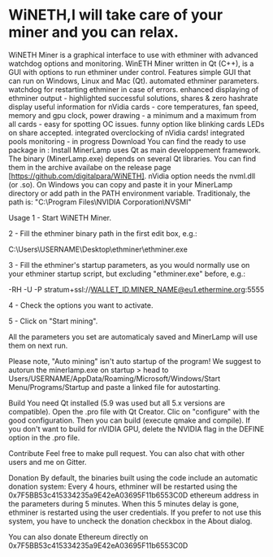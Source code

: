 # WiNETH,I will take care of your miner and you can relax.
WiNETH Miner is a graphical interface to use with ethminer with advanced watchdog options and monitoring.
WinETH Miner written in Qt (C++), is a GUI with options to run ethminer under control.
Features
simple GUI that can run on Windows, Linux and Mac (Qt).
automated ethminer parameters.
watchdog for restarting ethminer in case of errors.
enhanced displaying of ethminer output - highlighted successful solutions, shares & zero hashrate
display useful information for nVidia cards - core temperatures, fan speed, memory and gpu clock, power drawing - a minimum and a maximum from all cards - easy for spotting OC issues.
funny option like blinking cards LEDs on share accepted.
integrated overclocking of nVidia cards!
integrated pools monitoring - in progress 
Download
You can find the ready to use package in : 
Install
MinerLamp uses Qt as main developpement framework. The binary (MinerLamp.exe) depends on several Qt libraries. You can find them in the archive availabe on the release page [https://github.com/digitalpara/WiNETH]. nVidia option needs the nvml.dll (or .so). On Windows you can copy and paste it in your MinerLamp directory or add path in the PATH environment variable. Traditionaly, the path is: "C:\Program Files\NVIDIA Corporation\NVSMI"

Usage
1 - Start WiNETH Miner.

2 - Fill the ethminer binary path in the first edit box, e.g.:

C:\Users\USERNAME\Desktop\ethminer\ethminer.exe

3 - Fill the ethminer's startup parameters, as you would normally use on your ethminer startup script, but excluding "ethminer.exe" before, e.g.:

-RH -U -P stratum+ssl://WALLET_ID.MINER_NAME@eu1.ethermine.org:5555

4 - Check the options you want to activate.

5 - Click on "Start mining".

All the parameters you set are automaticaly saved and MinerLamp will use them on next run.

Please note, "Auto mining" isn't auto startup of the program! We suggest to autorun the minerlamp.exe on startup > head to Users/USERNAME/AppData/Roaming/Microsoft/Windows/Start Menu/Programs/Startup and paste a linked file for autostarting.

Build
You need Qt installed (5.9 was used but all 5.x versions are compatible). Open the .pro file with Qt Creator. Clic on "configure" with the good configuration. Then you can build (execute qmake and compile). If you don't want to build for nVIDIA GPU, delete the NVIDIA flag in the DEFINE option in the .pro file.

Contribute
Feel free to make pull request. You can also chat with other users and me on Gitter.

Donation
By default, the binaries built using the code include an automatic donation system: Every 4 hours, ethminer will be restarted using the 0x7F5BB53c415334235a9E42eA03695F11b6553C0D ethereum address in the parameters during 5 minutes. When this 5 minutes delay is gone, ethminer is restarted using the user credentials. If you prefer to not use this system, you have to uncheck the donation checkbox in the About dialog.

You can also donate Ethereum directly on 0x7F5BB53c415334235a9E42eA03695F11b6553C0D
